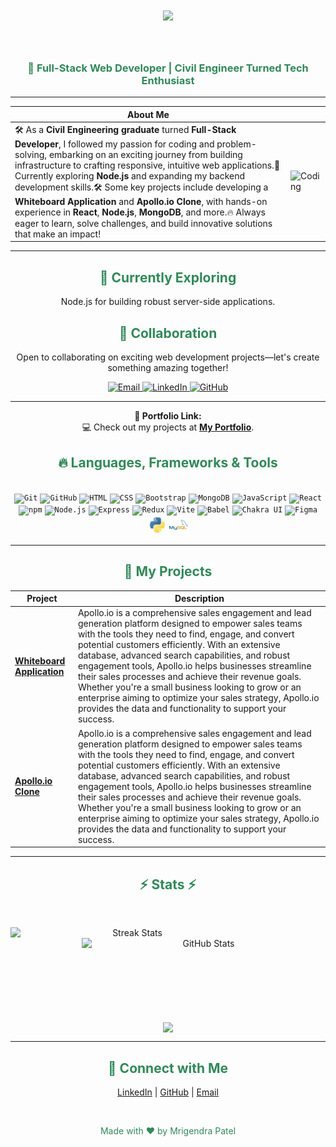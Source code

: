 <h1 align="center">
  <a href="https://git.io/typing-svg">
    <img src="https://readme-typing-svg.herokuapp.com/?lines=Hello,+There!+👋;+This+is+Mrigendra+Patel....;Nice+to+meet+you!&center=true&size=25&color=#40E0D0">
  </a>
</h1>

<br>

<h3 align="center" style="color: #2E8B57;">🚀 Full-Stack Web Developer | Civil Engineer Turned Tech Enthusiast</h3>

---

| About Me |  |
|----------|-------|
|🛠 As a **Civil Engineering graduate** turned **Full-Stack Developer**, I followed my passion for coding and problem-solving, embarking on an exciting journey from building infrastructure to crafting responsive, intuitive web applications.🌱 Currently exploring **Node.js** and expanding my backend development skills.🛠 Some key projects include developing a **Whiteboard Application** and **Apollo.io Clone**, with hands-on experience in **React**, **Node.js**, **MongoDB**, and more.🔥 Always eager to learn, solve challenges, and build innovative solutions that make an impact! | <img alt="Coding" width="350" src="https://user-images.githubusercontent.com/74038190/235224431-e8c8c12e-6826-47f1-89fb-2ddad83b3abf.gif"/> |

<hr>

<h2 align="center" style="color: #2E8B57;">🌱 Currently Exploring</h2>
<p align="center">Node.js for building robust server-side applications.</p>

<h2 align="center" style="color: #2E8B57;">💼 Collaboration</h2>
<p align="center">Open to collaborating on exciting web development projects—let's create something amazing together!</p>

<p align="center">
  <a href="mailto:mrigendrapatel11@gmail.com">
    <img src="https://img.shields.io/badge/-Email-D14836?style=for-the-badge&logo=gmail&logoColor=white" alt="Email"/>
  </a> 
  <a href="https://www.linkedin.com/in/mrigendra-patel-mp" target="_blank">
    <img src="https://img.shields.io/badge/-LinkedIn-blue?style=for-the-badge&logo=linkedin&logoColor=white" alt="LinkedIn"/>
  </a>
  <a href="https://github.com/mrigendra-18" target="_blank">
    <img src="https://img.shields.io/badge/-GitHub-181717?style=for-the-badge&logo=github&logoColor=white" alt="GitHub"/>
  </a>
</p>

<be>
<hr>
<div align="center">
  
**🚀 Portfolio Link:**  
💻 Check out my projects at [**My Portfolio**](https://mrigendra-18.github.io/).
</div><div


<hr>

<h2 align="center" style="color: #2E8B57;">🔥 Languages, Frameworks & Tools</h2>
<br>

<div align="center">
  <code><img width="30" src="https://user-images.githubusercontent.com/25181517/192108372-f71d70ac-7ae6-4c0d-8395-51d8870c2ef0.png" alt="Git" title="Git"/></code>
  <code><img width="30" src="https://user-images.githubusercontent.com/25181517/192108374-8da61ba1-99ec-41d7-80b8-fb2f7c0a4948.png" alt="GitHub" title="GitHub"/></code>
  <code><img width="30" src="https://user-images.githubusercontent.com/25181517/192158954-f88b5814-d510-4564-b285-dff7d6400dad.png" alt="HTML" title="HTML"/></code>
  <code><img width="30" src="https://user-images.githubusercontent.com/25181517/183898674-75a4a1b1-f960-4ea9-abcb-637170a00a75.png" alt="CSS" title="CSS"/></code>
  <code><img width="30" src="https://user-images.githubusercontent.com/25181517/183898054-b3d693d4-dafb-4808-a509-bab54cf5de34.png" alt="Bootstrap" title="Bootstrap"/></code>
  <code><img width="30" src="https://user-images.githubusercontent.com/25181517/182884177-d48a8579-2cd0-447a-b9a6-ffc7cb02560e.png" alt="MongoDB" title="MongoDB"/></code>
  <code><img width="30" src="https://user-images.githubusercontent.com/25181517/117447155-6a868a00-af3d-11eb-9cfe-245df15c9f3f.png" alt="JavaScript" title="JavaScript"/></code>
  <code><img width="30" src="https://user-images.githubusercontent.com/25181517/183897015-94a058a6-b86e-4e42-a37f-bf92061753e5.png" alt="React" title="React"/></code>
  <code><img width="30" src="https://user-images.githubusercontent.com/25181517/121401671-49102800-c959-11eb-9f6f-74d49a5e1774.png" alt="npm" title="npm"/></code>
  <code><img width="30" src="https://user-images.githubusercontent.com/25181517/183568594-85e280a7-0d7e-4d1a-9028-c8c2209e073c.png" alt="Node.js" title="Node.js"/></code>
  <code><img width="30" src="https://user-images.githubusercontent.com/25181517/183859966-a3462d8d-1bc7-4880-b353-e2cbed900ed6.png" alt="Express" title="Express"/></code>
  <code><img width="30" src="https://user-images.githubusercontent.com/25181517/187896150-cc1dcb12-d490-445c-8e4d-1275cd2388d6.png" alt="Redux" title="Redux"/></code>
  <code><img width="30" src="https://github-production-user-asset-6210df.s3.amazonaws.com/62091613/261395532-b40892ef-efb8-4b0e-a6b5-d1cfc2f3fc35.png" alt="Vite" title="Vite"/></code>
  <code><img width="30" src="https://github.com/marwin1991/profile-technology-icons/assets/136815194/ecd443af-ebba-4af8-a46e-1bf64d863b5b" alt="Babel" title="Babel"/></code>
  <code><img width="30" src="https://user-images.githubusercontent.com/25181517/190887639-d0ba4ec9-ddbe-45dd-bea1-4db83846503e.png" alt="Chakra UI" title="Chakra UI"/></code>
  <code><img width="30" src="https://www.vectorlogo.zone/logos/figma/figma-icon.svg" alt="Figma" title="Figma"/></code>
  <code><img width="30" src="https://raw.githubusercontent.com/devicons/devicon/master/icons/python/python-original.svg" alt="Python" title="Python"/></code>
  <code><img width="30" src="https://raw.githubusercontent.com/devicons/devicon/master/icons/mysql/mysql-original-wordmark.svg" alt="MySQL" title="MySQL"/></code>
</div>

<hr>

<h2 align="center" style="color: #2E8B57;">🌟 My Projects</h2>


| Project | Description |
|---------|-------------|
| [**Whiteboard Application**](https://github.com/mrigendra-18/Judicial-Java_018) | Apollo.io is a comprehensive sales engagement and lead generation platform designed to empower sales teams with the tools they need to find, engage, and convert potential customers efficiently. With an extensive database, advanced search capabilities, and robust engagement tools, Apollo.io helps businesses streamline their sales processes and achieve their revenue goals. Whether you're a small business looking to grow or an enterprise aiming to optimize your sales strategy, Apollo.io provides the data and functionality to support your success. 
| [**Apollo.io Clone**](https://github.com/nikitanawle/Adobe-Alchemists_107) | Apollo.io is a comprehensive sales engagement and lead generation platform designed to empower sales teams with the tools they need to find, engage, and convert potential customers efficiently. With an extensive database, advanced search capabilities, and robust engagement tools, Apollo.io helps businesses streamline their sales processes and achieve their revenue goals. Whether you're a small business looking to grow or an enterprise aiming to optimize your sales strategy, Apollo.io provides the data and functionality to support your success.



<hr>

<h2 align="center" style="color: #2E8B57;">⚡ Stats ⚡</h2>
<br>
<p align="center">
  <div align="center">
    <a href="https://github.com/denvercoder1/github-readme-streak-stats" title="Go to Source">
      <img align="left" width="390" src="https://streak-stats.demolab.com/?user=mrigendra-18&theme=react&border=61dafb&hide_border=true" alt="Streak Stats" /> 
    </a>
    <a href="https://github.com/anuraghazra/github-readme-stats" title="Go to Source">
      <img align="right" width="390" src="https://github-readme-stats.vercel.app/api?username=mrigendra-18&show_icons=true&theme=react&border_color=61dafb&hide_border=true" alt="GitHub Stats" />
    </a>
  </div>
  
  <br><br><br><br><br><br><br><br>
  
  <div align="center">
    <a href="https://github.com/anuraghazra/github-readme-stats">
      <img height="200" align="center" src="https://github-readme-stats.vercel.app/api/top-langs/?username=mrigendra-18&theme=react&border_color=61dafb&hide_border=true" />
    </a>
  </div>
</p>

<hr>

<h2 align="center" style="color: #2E8B57;">🔗 Connect with Me</h2>
<p align="center">
  <a href="https://www.linkedin.com/in/mrigendra-patel-mp" target="_blank">LinkedIn</a> | 
  <a href="https://github.com/mrigendra-18" target="_blank">GitHub</a> | 
  <a href="mailto:mrigendrapatel11@gmail.com">Email</a>
</p>

<br>
<p align="center" style="color: #2E8B57;">Made with ❤️ by Mrigendra Patel</p>
